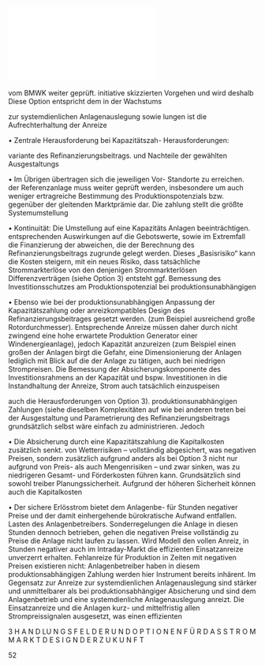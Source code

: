 ![./pages/page54.pdf](../assets/./pages/page54.pdf)




vom BMWK weiter geprüft.
initiative skizzierten Vorgehen und wird deshalb
Diese Option entspricht dem in der Wachstums­

zur systemdienlichen Anlagenauslegung sowie
lungen ist die Aufrechterhaltung der Anreize

• Zentrale Herausforderung bei Kapazitätszah-
Herausforderungen:

variante des Refinanzierungsbeitrags.
und Nachteile der gewählten Ausgestaltungs­

• Im Übrigen übertragen sich die jeweiligen Vor-
Standorte zu erreichen.
der Referenzanlage muss weiter geprüft werden, insbesondere um auch weniger ertragreiche
Bestimmung des Produktionspotenzials bzw.
gegenüber der gleitenden Marktprämie dar. Die
zahlung stellt die größte Systemumstellung

• Kontinuität: Die Umstellung auf eine Kapazitäts­­
Anlagen beeinträchtigen.
entsprechenden Auswirkungen auf die Gebotswerte, sowie im Extremfall die Finanzierung der
abweichen, die der Berechnung des Refinanzierungsbeitrags zugrunde gelegt werden. Dieses „Basisrisiko“ kann die Kosten steigern, mit
ein neues Risiko, dass tatsächliche Strommarkterlöse von den denjenigen Strommarkterlösen
Differenzverträgen (siehe Option 3) entsteht ggf.
Bemessung des Investitionsschutzes am Produktionspotenzial bei produktionsunabhängigen

• Ebenso wie bei der produktionsunabhängigen
Anpassung der Kapazitätszahlung oder anreizkompatibles Design des Refinanzierungsbeitrages gesetzt werden.
(zum Beispiel ausreichend große Rotordurchmesser). Entsprechende Anreize müssen daher durch
nicht zwingend eine hohe erwartete Produktion
Generator einer Windenergieanlage), jedoch
Kapazität anzureizen (zum Beispiel einen großen
der Anlagen birgt die Gefahr, eine Dimensionierung der Anlagen lediglich mit Blick auf die
der Anlage zu tätigen, auch bei niedrigen Strompreisen. Die Bemessung der Absicherungskomponente des Investitionsrahmens an der Kapazität
und bspw. Investitionen in die Instandhaltung
der Anreize, Strom auch tatsächlich einzuspeisen

auch die Herausforderungen von Option 3).
produktionsunabhängigen Zahlungen (siehe
dieselben Komplexitäten auf wie bei anderen
treten bei der Ausgestaltung und Parametrierung des Refinanzierungsbeitrags grundsätzlich
selbst wäre einfach zu administrieren. Jedoch

• Die Absicherung durch eine Kapazitätszahlung
die Kapitalkosten zusätzlich senkt.
von Wetterrisiken – vollständig abgesichert, was
negativen Preisen, sondern zusätzlich aufgrund
anders als bei Option 3 nicht nur aufgrund von
Preis- als auch Mengenrisiken – und zwar
sinken, was zu niedrigeren Gesamt- und Förderkosten führen kann. Grundsätzlich sind sowohl
treiber Planungssicherheit. Aufgrund der höheren Sicherheit können auch die Kapitalkosten

• Der sichere Erlösstrom bietet dem Anlagenbe-
für Stunden negativer Preise und der damit einhergehende bürokratische Aufwand entfallen.
Lasten des Anlagenbetreibers. Sonderregelungen
die Anlage in diesen Stunden dennoch betrieben, gehen die negativen Preise vollständig zu
Preise die Anlage nicht laufen zu lassen. Wird
Modell den vollen Anreiz, in Stunden negativer
auch im Intraday-Markt die effizienten Einsatzanreize unverzerrt erhalten. Fehlanreize für Produktion in Zeiten mit negativen Preisen existieren nicht: Anlagenbetreiber haben in diesem
produktionsabhängigen Zahlung werden hier
Instrument bereits inhärent. Im Gegensatz zur
Anreize zur systemdienlichen Anlagenauslegung sind stärker und unmittelbarer als bei produktionsabhängiger Absicherung und sind dem
Anlagenbetrieb und eine systemdienliche Anlagenauslegung anreizt. Die Einsatzanreize und
die Anlagen kurz- und mittelfristig allen Strompreissignalen ausgesetzt, was einen effizienten

3 H A N D LU N G S F E L D E R U N D O P T I O N E N F Ü R D A S S T R O M M A R K T D E S I G N D E R Z U K U N F T

52
